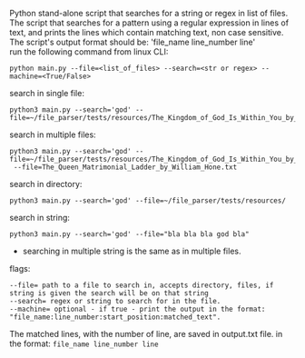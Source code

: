 
Python stand-alone script that searches for a string or regex in list of files.
The script that searches for a pattern using a regular expression in lines of text, and prints the lines which contain
matching text, non case sensitive.   
The script's output format should be: 'file_name line_number line'  
run the following command from linux CLI:   
  

    python main.py --file=<list_of_files> --search=<str or regex> --machine=<True/False> 

 
  
search in single file:

    python3 main.py --search='god' --file=~/file_parser/tests/resources/The_Kingdom_of_God_Is_Within_You_by_graf_Leo_Tolstoy.txt
    
search in multiple files:

    python3 main.py --search='god' --file=~/file_parser/tests/resources/The_Kingdom_of_God_Is_Within_You_by_graf_Leo_Tolstoy.txt
     --file=The_Queen_Matrimonial_Ladder_by_William_Hone.txt

search in directory:

    python3 main.py --search='god' --file=~/file_parser/tests/resources/
    
search in string:

    python3 main.py --search='god' --file="bla bla bla god bla"
* searching in multiple string is the same as in multiple files.

flags:

    --file= path to a file to search in, accepts directory, files, if string is given the search will be on that string 
    --search= regex or string to search for in the file.  
    --machine= optional - if true - print the output in the format: "file_name:line_number:start_position:matched_text".  

  
The matched lines, with the number of line, are saved in output.txt file. in the format: `file_name line_number line`